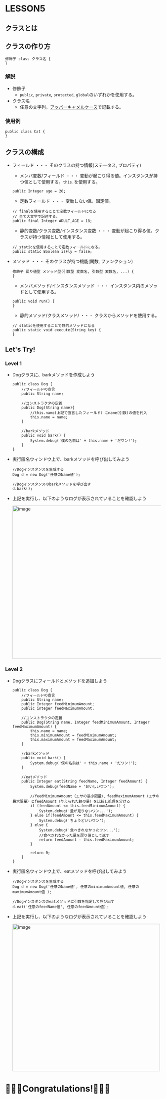 # LESSON5
## クラスとは

## クラスの作り方
```text
修飾子 class クラス名 {
}
```
### 解説
- 修飾子
    - ```public```, ```private```, ```protected```, ```global```のいずれかを使用する。
- クラス名
    - 任意の文字列。[アッパーキャメルケース](https://wa3.i-3-i.info/word13954.html)で記載する。
    
### 使用例
```apex
public class Cat {
}
```

## クラスの構成
- フィールド ・・・ そのクラスの持つ情報(ステータス, プロパティ)
    - メンバ変数/フィールド ・・・ 変動が起こり得る値。インスタンスが持つ値として使用する。```this.```を使用する。
    ```apex
    public Integer age = 20;
    ```

    - 定数フィールド ・・・ 変動しない値。固定値。
    ```apex
    // finalを使用することで定数フィールドになる
    // 全て大文字で記述する。
    public final Integer ADULT_AGE = 18;
    ```

    - 静的変数/クラス変数/インスタンス変数 ・・・ 変動が起こり得る値。クラスが持つ情報として使用する。
    ```apex
    // staticを使用することで定数フィールドになる。
    public static Boolean isFly = false;
    ```
- メソッド ・・・ そのクラスが持つ機能(関数, ファンクション)
    ```text
    修飾子 戻り値型 メソッド型(引数型 変数名, 引数型 変数名, ...) {
    }
    ```
    - メンバメソッド/インスタンスメソッド ・・・ インスタンス内のメソッドとして使用する。
    ```apex
    public void run() {
    }
    ```
    - 静的メソッド/クラスメソッド/ ・・・ クラスからメソッドを使用する。
    ```apex
    // staticを使用することで静的メソッドになる
    public static void execute(String key) {
    }
    ```

## Let's Try!
### Level 1
-  Dogクラスに、barkメソッドを作成しよう
    ```apex
    public class Dog {
        //フィールドの宣言
        public String name;
        
        //コンストラクタの定義
        public Dog(String name){
            //this.name(上記で宣言したフィールド）にname(引数)の値を代入
            this.name = name;
        }
    
        //barkメソッド
        public void bark() {
            System.debug('僕の名前は' + this.name + 'だワン!');
        }
    }
    ```
-  実行匿名ウィンドウ上で、barkメソッドを呼び出してみよう
    ```apex
    //Dogインスタンスを生成する
    Dog d = new Dog('任意のName値');
    
    //Dogインスタンスのbarkメソッドを呼び出す
    d.bark();
    ```
-  上記を実行し、以下のようなログが表示されていることを確認しよう
    
    <img width="496" alt="image" src="https://user-images.githubusercontent.com/112843362/189784311-c09ff680-bfc7-438f-8579-b2887beb666d.png">
### Level 2
-  Dogクラスにフィールドとメソッドを追加しよう 
    ```apex
    public class Dog {
        //フィールドの宣言
        public String name;
        public Integer feedMinimumAmount;
        public integer feedMaximumAmount;
        
        //コンストラクタの定義
        public Dog(String name, Integer feedMinimumAmount, Integer feedMaximumAmount) {
            this.name = name;
            this.minimumAmount = feedMinimumAmount;
            this.maximumAmount = feedMaximumAmount;
        }
    
        //barkメソッド
        public void bark() {
            System.debug('僕の名前は' + this.name + 'だワン!');
        }
        
        //eatメソッド
        public Integer eat(String feedName, Integer feedAmount) {
            System.debug(feedName + 'おいしいワン');
            
            //feedMinimumAmount（エサの最小限量）、feedMaximumAmount（エサの最大限量）とfeedAmount（与えられた餌の量）を比較し処理を分ける
            if (feedAmount <= this.feedMinimumAmount) {
                System.debug('量が足りないワン...');
            } else if(feedAmount <= this.feedMaximumAmount) {
                System.debug('ちょうどいいワン');
            } else {
                System.debug('食べきれなかったワン...');
                //食べきれなかった量を戻り値として返す
                return feedAmount - this.feedMaximumAmount;
            }
            
            return 0;
        }
    }
    ```
    
-  実行匿名ウィンドウ上で、eatメソッドを呼び出してみよう
    ```apex
    //Dogインスタンスを生成する
    Dog d = new Dog('任意のName値', 任意のminimumAmount値, 任意のmaximumAmount値 );    
    
    //Dogインスタンスのeatメソッドに引数を指定して呼び出す
    d.eat('任意のfeedName値', 任意のfeedAmount値);
    ```
-  上記を実行し、以下のようなログが表示されていることを確認しよう

    <img width="477" alt="image" src="https://user-images.githubusercontent.com/112843362/189788532-0e7fdf58-b263-4dd7-ba4c-ff3f87eb00e6.png">


# 🎉🎉🎉Congratulations!🎉🎉🎉
